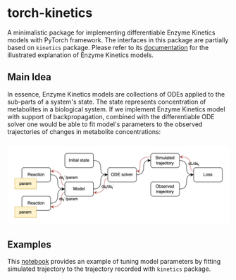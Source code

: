 # torch-kinetics
A minimalistic package for implementing differentiable Enzyme Kinetics models with PyTorch framework.
The interfaces in this package are partially based on `kinetics` package.
Please refer to its [documentation](https://kinetics.readthedocs.io/en/latest/index.html) for the illustrated 
explanation of Enzyme Kinetics models.

## Main Idea
In essence, Enzyme Kinetics models are collections of ODEs applied to the sub-parts of a system's state.
The state represents concentration of metabolites in a biological system.
If we implement Enzyme Kinetics model with support of backpropagation, combined with the differentiable ODE solver
one would be able to fit model's parameters to the observed trajectories of changes in metabolite concentrations:

<p align="center">
 <img src="docs/images/computation_graph.png" alt="Computation graph" style="padding-top: 10px">
</p>

## Examples
This [notebook](examples/restore_kinetics_model.ipynb) provides an example of tuning model parameters by fitting
simulated trajectory to the trajectory recorded with `kinetics` package.